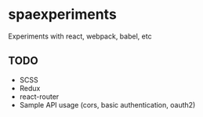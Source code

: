# spaexperiments
Experiments with react, webpack, babel, etc

## TODO

* SCSS
* Redux
* react-router
* Sample API usage (cors, basic authentication, oauth2)
